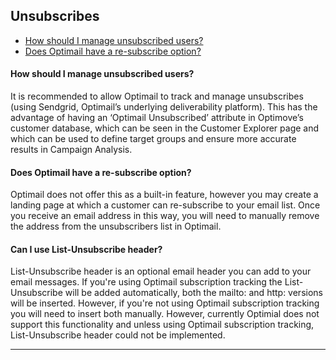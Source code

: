 ## Unsubscribes
<a id="Unsubscribes"></a>
   - [How should I manage unsubscribed users?](#man-unsub)
   - [Does Optimail have a re-subscribe option?](#resub)
   
   
#### <a id="man-unsub"></a>How should I manage unsubscribed users?
It is recommended to allow Optimail to track and manage unsubscribes (using Sendgrid, Optimail’s underlying deliverability platform). This has the advantage of having an ‘Optimail Unsubscribed’ attribute in Optimove’s customer database, which can be seen in the Customer Explorer page and which can be used to define target groups and ensure more accurate results in Campaign Analysis.


#### <a id="resub"></a>Does Optimail have a re-subscribe option?
Optimail does not offer this as a built-in feature, however you may create a landing page at which a customer can re-subscribe to your email list. Once you receive an email address in this way, you will need to manually remove the address from the unsubscribers list in Optimail.

#### <a id="resub"></a>Can I use List-Unsubscribe header?
List-Unsubscribe header is an optional email header you can add to your email messages.
If you're using Optimail subscription tracking the List-Unsubscribe will be added automatically, both the mailto: and http: versions will be inserted. However, if you're not using Optimail subscription tracking you will need to insert both manually. However, currently Optimial does not support this functionality and unless using Optimail subscription tracking, List-Unsubscribe header could not be implemented.
<HR>
